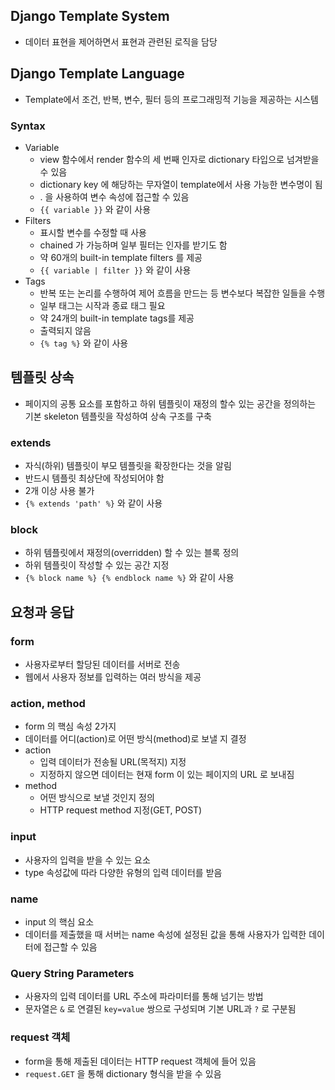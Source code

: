 ## Django Template System

- 데이터 표현을 제어하면서 표현과 관련된 로직을 담당

## Django Template Language

- Template에서 조건, 반복, 변수, 필터 등의 프로그래밍적 기능을 제공하는 시스템

### Syntax

- Variable
    - view 함수에서 render 함수의 세 번째 인자로 dictionary 타입으로 넘겨받을 수 있음
    - dictionary key 에 해당하는 무자열이 template에서 사용 가능한 변수명이 됨
    - . 을 사용하여 변수 속성에 접근할 수 있음
    - `{{ variable }}` 와 같이 사용
- Filters
    - 표시할 변수를 수정할 때 사용
    - chained 가 가능하며 일부 필터는 인자를 받기도 함
    - 약 60개의 built-in template filters 를 제공
    - `{{ variable | filter }}` 와 같이 사용
- Tags
    - 반복 또는 논리를 수행하여 제어 흐름을 만드는 등 변수보다 복잡한 일들을 수행
    - 일부 태그는 시작과 종료 태그 필요
    - 약 24개의 built-in template tags를 제공
    - 출력되지 않음
    - `{% tag %}` 와 같이 사용

## 템플릿 상속

- 페이지의 공통 요소를 포함하고 하위 템플릿이 재정의 할수 있는 공간을 정의하는 기본 skeleton 템플릿을 작성하여 상속 구조를 구축

### extends

- 자식(하위) 템플릿이 부모 템플릿을 확장한다는 것을 알림
- 반드시 템플릿 최상단에 작성되어야 함
- 2개 이상 사용 불가
- `{% extends 'path' %}` 와 같이 사용

### block

- 하위 템플릿에서 재정의(overridden) 할 수 있는 블록 정의
- 하위 템플릿이 작성할 수 있는 공간 지정
- `{% block name %} {% endblock name %}` 와 같이 사용

## 요청과 응답

### form

- 사용자로부터 할당된 데이터를 서버로 전송
- 웹에서 사용자 정보를 입력하는 여러 방식을 제공

### action, method

- form 의 핵심 속성 2가지
- 데이터를 어디(action)로 어떤 방식(method)로 보낼 지 결정
- action
    - 입력 데이터가 전송될 URL(목적지) 지정
    - 지정하지 않으면 데이터는 현재 form 이 있는 페이지의 URL 로 보내짐
- method
    - 어떤 방식으로 보낼 것인지 정의
    - HTTP request method 지정(GET, POST)

### input

- 사용자의 입력을 받을 수 있는 요소
- type 속성값에 따라 다양한 유형의 입력 데이터를 받음

### name

- input 의 핵심 요소
- 데이터를 제출했을 때 서버는 name 속성에 설정된 값을 통해 사용자가 입력한 데이터에 접근할 수 있음

### Query String Parameters

- 사용자의 입력 데이터를 URL 주소에 파라미터를 통해 넘기는 방법
- 문자열은 `&` 로 연결된 `key=value` 쌍으로 구성되며 기본 URL과 `?` 로 구분됨

### request 객체

- form을 통해 제출된 데이터는 HTTP request 객체에 들어 있음
- `request.GET` 을 통해 dictionary 형식을 받을 수 있음